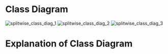 # Class Diagram

![splitwise_class_diag_1](https://github.com/saurabhMayank/splitwise_LLD/assets/82028762/c464ed7d-2f6f-4919-b8de-275afc179db2)
![splitwise_class_diag_2](https://github.com/saurabhMayank/splitwise_LLD/assets/82028762/5f40b5f7-8180-48bb-bed2-add29afdcffe)
![splitwise_class_diag_3](https://github.com/saurabhMayank/splitwise_LLD/assets/82028762/ea818476-7934-48b5-ab14-534f7f4e0628)



# Explanation of Class Diagram
